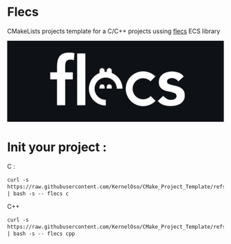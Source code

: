 # Flecs 

CMakeLists projects template for a C/C++ projects ussing [flecs](https://github.com/SanderMertens/flecs) ECS library

![flecs](https://raw.githubusercontent.com/SanderMertens/flecs/refs/heads/master/docs/img/logo.png)

# Init your project :

C :
```
curl -s https://raw.githubusercontent.com/KernelOso/CMake_Project_Template/refs/heads/main/scripts/init.sh | bash -s -- flecs c
```

C++
```
curl -s https://raw.githubusercontent.com/KernelOso/CMake_Project_Template/refs/heads/main/scripts/init.sh | bash -s -- flecs cpp
```